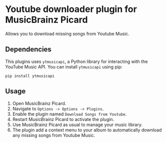 # Youtube downloader plugin for MusicBrainz Picard
Allows you to download missing songs from Youtube Music.

## Dependencies
This plugins uses `ytmusicapi`, a Python library for interacting with the YouTube Music API.
You can install `ytmusicapi` using pip:
```
pip install ytmusicapi
```

## Usage
1. Open MusicBrainz Picard.
2. Navigate to `Options -> Options -> Plugins`.
3. Enable the plugin named `Download Songs from Youtube`.
4. Restart MusicBrainz Picard to activate the plugin.
5. Use MusicBrainz Picard as usual to manage your music library.
6. The plugin add a context menu to your album to automatically download any missing songs from Youtube Music.
